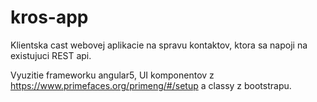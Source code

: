 # kros-app

Klientska cast webovej aplikacie na spravu kontaktov, ktora sa napoji na existujuci REST api. 

Vyuzitie frameworku angular5, UI komponentov z https://www.primefaces.org/primeng/#/setup a classy z bootstrapu.
